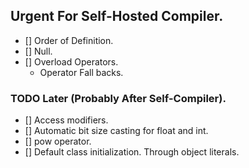 ## Urgent For Self-Hosted Compiler.
- [] Order of Definition.
- [] Null.
- [] Overload Operators.
    - Operator Fall backs.
### TODO Later (Probably After Self-Compiler).
- [] Access modifiers.
- [] Automatic bit size casting for float and int.
- [] pow operator.
- [] Default class initialization. Through object literals.